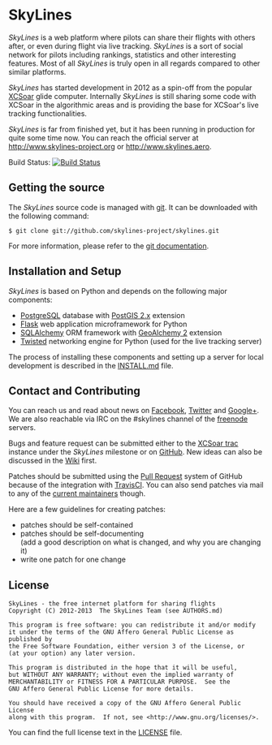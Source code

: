 # SkyLines

*SkyLines* is a web platform where pilots can share their flights with others
after, or even during flight via live tracking.  *SkyLines* is a sort of social
network for pilots including rankings, statistics and other interesting
features.  Most of all *SkyLines* is truly open in all regards compared to
other similar platforms.

*SkyLines* has started development in 2012 as a spin-off from the popular
[XCSoar](http://www.xcsoar.org/) glide computer. Internally *SkyLines* is still
sharing some code with XCSoar in the algorithmic areas and is providing the
base for XCSoar's live tracking functionalities.

*SkyLines* is far from finished yet, but it has been running in production for
quite some time now. You can reach the official server at
<http://www.skylines-project.org> or <http://www.skylines.aero>.

Build Status: [![Build Status](https://travis-ci.org/skylines-project/skylines.png?branch=master)](https://travis-ci.org/skylines-project/skylines)

## Getting the source

The *SkyLines* source code is managed with [git](http://www.git-scm.com/).
It can be downloaded with the following command:

    $ git clone git://github.com/skylines-project/skylines.git

For more information, please refer to the [git documentation](http://git-scm.com/documentation).

## Installation and Setup

*SkyLines* is based on Python and depends on the following major components:

* [PostgreSQL](http://www.postgresql.org/) database with
  [PostGIS 2.x](http://www.postgis.net/) extension
* [Flask](http://flask.pocoo.org/) web application microframework for Python
* [SQLAlchemy](http://www.sqlalchemy.org/) ORM framework with
  [GeoAlchemy 2](https://geoalchemy-2.readthedocs.org) extension
* [Twisted](http://twistedmatrix.com/) networking engine for Python (used for
  the live tracking server)

The process of installing these components and setting up a server for local
development is described in the [INSTALL.md](INSTALL.md) file.

## Contact and Contributing

You can reach us and read about news on
[Facebook](https://www.facebook.com/skylines.project),
[Twitter](https://twitter.com/skylinesproject) and
[Google+](https://plus.google.com/114462603028839635814). We are also reachable
via IRC on the #skylines channel of the [freenode](http://freenode.net/)
servers.

Bugs and feature request can be submitted either to the
[XCSoar trac](http://bugs.xcsoar.org) instance under the *SkyLines* milestone or on
[GitHub](https://github.com/skylines-project/skylines/issues). New ideas can
also be discussed in the
[Wiki](https://github.com/skylines-project/skylines/wiki) first.

Patches should be submitted using the
[Pull Request](https://github.com/skylines-project/skylines/pulls) system of
GitHub because of the integration with
[TravisCI](https://travis-ci.org/skylines-project/skylines). You can also send
patches via mail to any of the [current maintainers](AUTHORS.md) though.

Here are a few guidelines for creating patches:

- patches should be self-contained
- patches should be self-documenting  
  (add a good description on what is changed, and why you are changing it)
- write one patch for one change

## License

    SkyLines - the free internet platform for sharing flights
    Copyright (C) 2012-2013  The SkyLines Team (see AUTHORS.md)

    This program is free software: you can redistribute it and/or modify
    it under the terms of the GNU Affero General Public License as published by
    the Free Software Foundation, either version 3 of the License, or
    (at your option) any later version.

    This program is distributed in the hope that it will be useful,
    but WITHOUT ANY WARRANTY; without even the implied warranty of
    MERCHANTABILITY or FITNESS FOR A PARTICULAR PURPOSE.  See the
    GNU Affero General Public License for more details.

    You should have received a copy of the GNU Affero General Public License
    along with this program.  If not, see <http://www.gnu.org/licenses/>.

You can find the full license text in the [LICENSE](LICENSE) file.
